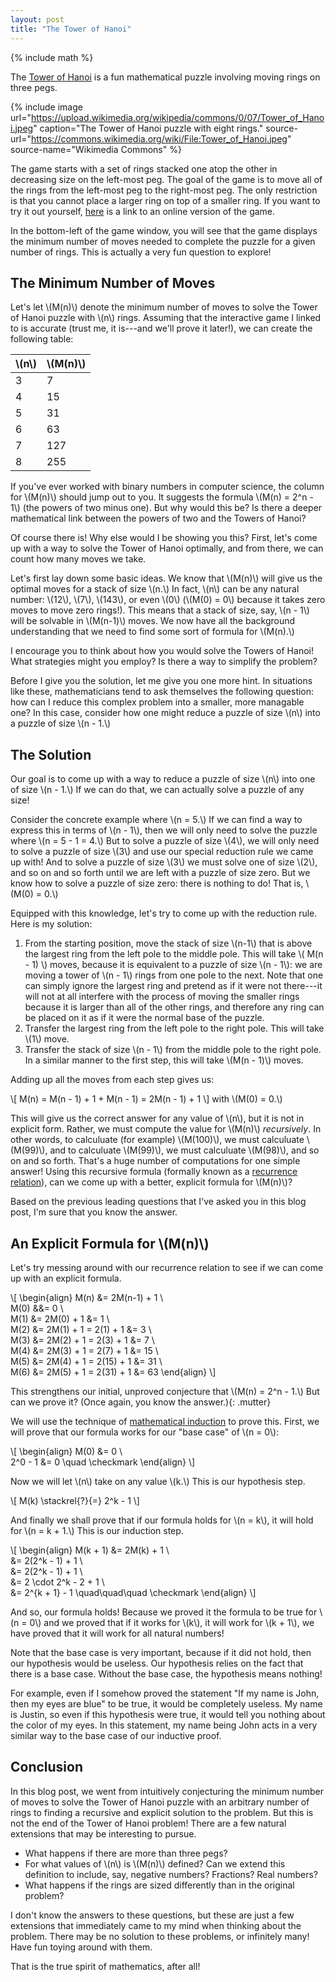 ```yaml
---
layout: post
title: "The Tower of Hanoi"
---
```


{% include math %}

The [Tower of Hanoi][tower-wikipedia] is a fun mathematical puzzle involving
moving rings on three pegs.

{% include image url="https://upload.wikimedia.org/wikipedia/commons/0/07/Tower_of_Hanoi.jpeg"
                 caption="The Tower of Hanoi puzzle with eight rings."
                 source-url="https://commons.wikimedia.org/wiki/File:Tower_of_Hanoi.jpeg"
                 source-name="Wikimedia Commons" %}

The game starts with a set of rings stacked one atop the other in decreasing
size on the left-most peg. The goal of the game is to move all of the rings
from the left-most peg to the right-most peg. The only restriction is that you
cannot place a larger ring on top of a smaller ring. If you want to try it out
yourself, [here][game] is a link to an online version of the game.

In the bottom-left of the game window, you will see that the game displays the
minimum number of moves needed to complete the puzzle for a given number of
rings. This is actually a very fun question to explore!

## The Minimum Number of Moves

Let's let \\(M(n)\\) denote the minimum number of moves to solve the Tower of
Hanoi puzzle with \\(n\\) rings. Assuming that the interactive game I linked to
is accurate (trust me, it is---and we'll prove it later!), we can create the
following table:

| \\(n\\) | \\(M(n)\\) |
|---------|------------|
| 3       | 7          |
| 4       | 15         |
| 5       | 31         |
| 6       | 63         |
| 7       | 127        |
| 8       | 255        |

If you've ever worked with binary numbers in computer science, the column for
\\(M(n)\\) should jump out to you. It suggests the formula \\(M(n) = 2^n -
1\\) (the powers of two minus one). But why would this be? Is there a deeper
mathematical link between the powers of two and the Towers of Hanoi?

Of course there is! Why else would I be showing you this? First, let's come up
with a way to solve the Tower of Hanoi optimally, and from there, we can count
how many moves we take.

Let's first lay down some basic ideas. We know that \\(M(n)\\) will give us the
optimal moves for a stack of size \\(n.\\) In fact, \\(n\\) can be any natural
number: \\(12\\), \\(7\\), \\(143\\), or even \\(0\\) (\\(M(0) = 0\\) because
it takes zero moves to move zero rings!). This means that a stack of size, say,
\\(n - 1\\) will be solvable in \\(M(n-1)\\) moves. We now have all the
background understanding that we need to find some sort of formula for
\\(M(n).\\)

I encourage you to think about how you would solve the Towers of Hanoi! What
strategies might you employ? Is there a way to simplify the problem?

Before I give you the solution, let me give you one more hint. In situations
like these, mathematicians tend to ask themselves the following question: how
can I reduce this complex problem into a smaller, more managable one? In this
case, consider how one might reduce a puzzle of size \\(n\\) into a puzzle of
size \\(n - 1.\\)

## The Solution

Our goal is to come up with a way to reduce a puzzle of size \\(n\\) into one of
size \\(n - 1.\\) If we can do that, we can actually solve a puzzle of any size!

Consider the concrete example where \\(n = 5.\\) If we can find a way to express
this in terms of \\(n - 1\\), then we will only need to solve the puzzle where
\\(n = 5 - 1 = 4.\\) But to solve a puzzle of size \\(4\\), we will only need to
solve a puzzle of size \\(3\\) and use our special reduction rule we came up
with! And to solve a puzzle of size \\(3\\) we must solve one of size \\(2\\),
and so on and so forth until we are left with a puzzle of size zero. But we know
how to solve a puzzle of size zero: there is nothing to do! That is, \\(M(0) =
0.\\)

Equipped with this knowledge, let's try to come up with the reduction rule. Here
is my solution:

1. From the starting position, move the stack of size \\(n-1\\) that is above
   the largest ring from the left pole to the middle pole. This will take \\(
   M(n - 1) \\)  moves, because it is equivalent to a puzzle of size \\(n -
   1\\): we are moving a tower of \\(n - 1\\) rings from one pole to the next.
   Note that one can simply ignore the largest ring and pretend as if it were
   not there---it will not at all interfere with the process of moving the
   smaller rings because it is larger than all of the other rings, and therefore
   any ring can be placed on it as if it were the normal base of the puzzle.
1. Transfer the largest ring from the left pole to the right pole. This will
   take \\(1\\) move.
1. Transfer the stack of size \\(n - 1\\) from the middle pole to the right
   pole. In a similar manner to the first step, this will take \\(M(n - 1)\\)
   moves.


Adding up all the moves from each step gives us:

\\[
M(n) = M(n - 1) + 1 + M(n - 1) = 2M(n - 1) + 1
\\]
with \\(M(0) = 0.\\)

This will give us the correct answer for any value of \\(n\\), but it is not in
explicit form. Rather, we must compute the value for \\(M(n)\\) *recursively*.
In other words, to calculuate (for example) \\(M(100)\\), we must calculuate
\\(M(99)\\), and to calculuate \\(M(99)\\), we must calculuate \\(M(98)\\), and
so on and so forth. That's a huge number of computations for one simple answer!
Using this recursive formula (formally known as a [recurrence
relation][recurrence-relation]), can we come up with a better, explicit formula
for \\(M(n)\\)?

Based on the previous leading questions that I've asked you in this blog post,
I'm sure that you know the answer.

## An Explicit Formula for \\(M(n)\\)

Let's try messing around with our recurrence relation to see if we can come up
with an explicit formula.

\\[
\begin{align}
M(n) &= 2M(n-1) + 1 \\\
M(0) &&= 0 \\\
M(1) &= 2M(0) + 1 &= 1 \\\
M(2) &= 2M(1) + 1 = 2(1) + 1 &= 3 \\\
M(3) &= 2M(2) + 1 = 2(3) + 1 &= 7 \\\
M(4) &= 2M(3) + 1 = 2(7) + 1 &= 15 \\\
M(5) &= 2M(4) + 1 = 2(15) + 1 &= 31 \\\
M(6) &= 2M(5) + 1 = 2(31) + 1 &= 63
\end{align}
\\]

This strengthens our initial, unproved conjecture that \\(M(n) = 2^n - 1.\\) But
can we prove it? <span>(Once again, you know the answer.)</span>{: .mutter}

We will use the technique of [mathematical induction][mathematical-induction] to
prove this. First, we will prove that our formula works for our "base case" of
\\(n = 0\\):

\\[
\begin{align}
M(0) &= 0 \\\
2^0 - 1 &= 0 \quad \checkmark
\end{align}
\\]

Now we will let \\(n\\) take on any value \\(k.\\) This is our hypothesis step.

\\[
M(k) \stackrel{?}{=} 2^k - 1
\\]

And finally we shall prove that if our formula holds for \\(n = k\\), it will
hold for \\(n = k + 1.\\) This is our induction step.

\\[
\begin{align}
M(k + 1) &= 2M(k) + 1 \\\
&= 2(2^k - 1) + 1 \\\
&= 2(2^k - 1) + 1 \\\
&= 2 \cdot 2^k - 2 + 1 \\\
&= 2^{k + 1} - 1 \quad\quad\quad \checkmark
\end{align}
\\]

And so, our formula holds! Because we proved it the formula to be true for \\(n
= 0\\) and we proved that if it works for \\(k\\), it will work for \\(k + 1\\),
we have proved that it will work for all natural numbers!

Note that the base case is very important, because if it did not hold, then our
hypothesis would be useless. Our hypothesis relies on the fact that there is a
base case. Without the base case, the hypothesis means nothing!

For example, even if I somehow proved the statement "If my name is John, then my
eyes are blue" to be true, it would be completely useless. My name is Justin, so
even if this hypothesis were true, it would tell you nothing about the color of
my eyes. In this statement, my name being John acts in a very similar way to the
base case of our inductive proof.

## Conclusion

In this blog post, we went from intuitively conjecturing the minimum number of
moves to solve the Tower of Hanoi puzzle with an arbitrary number of rings to
finding a recursive and explicit solution to the problem. But this is not the
end of the Tower of Hanoi problem! There are a few natural extensions that may
be interesting to pursue.

- What happens if there are more than three pegs?
- For what values of \\(n\\) is \\(M(n)\\) defined? Can we extend this
  definition to include, say, negative numbers? Fractions? Real numbers?
- What happens if the rings are sized differently than in the original problem?

I don't know the answers to these questions, but these are just a few extensions
that immediately came to my mind when thinking about the problem. There may be
no solution to these problems, or infinitely many! Have fun toying around with
them.

That is the true spirit of mathematics, after all!

[tower-wikipedia]: https://en.wikipedia.org/wiki/Tower_of_Hanoi
[game]: https://www.mathsisfun.com/games/towerofhanoi.html
[recurrence-relation]: https://en.wikipedia.org/wiki/Recurrence_relation
[mathematical-induction]: https://en.wikipedia.org/wiki/Mathematical_induction
